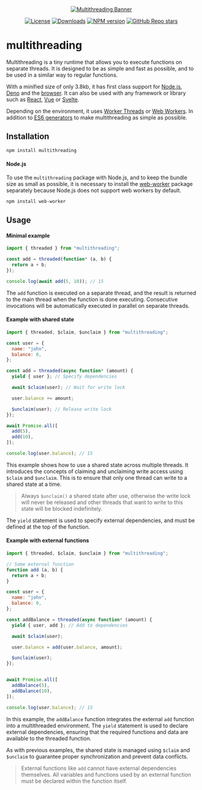 <div align="center">

<a href="https://multithreading.io">![Multithreading Banner](https://github.com/W4G1/multithreading/assets/38042257/33d76244-5605-4f0f-8bd8-e752ce1c8175)</a>

<a href="https://github.com/W4G1/multithreading/blob/main/LICENSE.md">![License](https://img.shields.io/github/license/W4G1/multithreading)</a>
<a href="https://www.npmjs.com/package/multithreading">![Downloads](https://img.shields.io/npm/dw/multithreading?color=%238956FF)</a>
<a href="https://www.npmjs.com/package/multithreading?activeTab=versions">![NPM version](https://img.shields.io/npm/v/multithreading)</a>
<a href="https://github.com/W4G1/multithreading">![GitHub Repo stars](https://img.shields.io/github/stars/W4G1/multithreading?logo=github&label=Star&labelColor=rgb(26%2C%2030%2C%2035)&color=rgb(13%2C%2017%2C%2023))</a>

</div>

# multithreading

Multithreading is a tiny runtime that allows you to execute functions on separate threads. It is designed to be as simple and fast as possible, and to be used in a similar way to regular functions.

With a minified size of only 3.8kb, it has first class support for [Node.js](https://nodejs.org/), [Deno](https://deno.com/) and the [browser](https://caniuse.com/?search=webworkers). It can also be used with any framework or library such as [React](https://react.dev/), [Vue](https://vuejs.org/) or [Svelte](https://svelte.dev/).

Depending on the environment, it uses [Worker Threads](https://nodejs.org/api/worker_threads.html) or [Web Workers](https://developer.mozilla.org/en-US/docs/Web/API/Worker). In addition to [ES6 generators](https://developer.mozilla.org/en-US/docs/Web/JavaScript/Reference/Statements/function*) to make multithreading as simple as possible.

## Installation

```bash
npm install multithreading
```

#### Node.js
To use the `multithreading` package with Node.js, and to keep the bundle size as small as possible, it is necessary to install the [web-worker](https://www.npmjs.com/package/web-worker) package separately because Node.js does not support web workers by default.

```bash
npm install web-worker
```

## Usage

#### Minimal example

```js
import { threaded } from "multithreading";

const add = threaded(function* (a, b) {
  return a + b;
});

console.log(await add(5, 10)); // 15
```
The `add` function is executed on a separate thread, and the result is returned to the main thread when the function is done executing. Consecutive invocations will be automatically executed in parallel on separate threads.

#### Example with shared state

```js
import { threaded, $claim, $unclaim } from "multithreading";

const user = {
  name: "john",
  balance: 0,
};

const add = threaded(async function* (amount) {
  yield { user }; // Specify dependencies

  await $claim(user); // Wait for write lock

  user.balance += amount;

  $unclaim(user); // Release write lock
});

await Promise.all([
  add(5),
  add(10),
]);

console.log(user.balance); // 15
```
This example shows how to use a shared state across multiple threads. It introduces the concepts of claiming and unclaiming write access using `$claim` and `$unclaim`. This is to ensure that only one thread can write to a shared state at a time.

> Always `$unclaim()` a shared state after use, otherwise the write lock will never be released and other threads that want to write to this state will be blocked indefinitely.

The `yield` statement is used to specify external dependencies, and must be defined at the top of the function.

#### Example with external functions

```js
import { threaded, $claim, $unclaim } from "multithreading";

// Some external function
function add (a, b) {
  return a + b;
}

const user = {
  name: "john",
  balance: 0,
};

const addBalance = threaded(async function* (amount) {
  yield { user, add }; // Add to dependencies

  await $claim(user);

  user.balance = add(user.balance, amount);

  $unclaim(user);
});


await Promise.all([
  addBalance(5),
  addBalance(10),
]);

console.log(user.balance); // 15
```
In this example, the `addBalance` function integrates the external `add` function into a multithreaded environment. The `yield` statement is used to declare external dependencies, ensuring that the required functions and data are available to the threaded function.

As with previous examples, the shared state is managed using `$claim` and `$unclaim` to guarantee proper synchronization and prevent data conflicts.

> External functions like `add` cannot have external dependencies themselves. All variables and functions used by an external function must be declared within the function itself.
